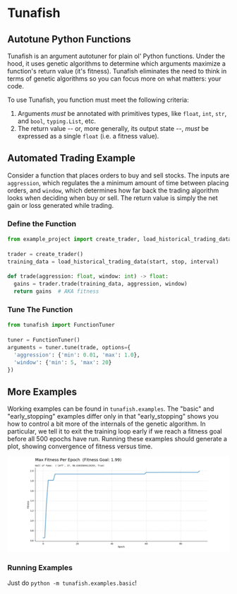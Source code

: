 # Tunafish
## Autotune Python Functions
Tunafish is an argument autotuner for plain ol' Python functions. Under the hood, it uses genetic algorithms to determine which arguments maximize a function's return value (it's fitness). Tunafish eliminates the need to think in terms of genetic algorithms so you can focus more on what matters: your code.

To use Tunafish, you function must meet the following criteria:
1. Arguments *must* be annotated with primitives types, like `float`,
`int`, `str`, and `bool`, `typing.List`, etc.
2. The return value -- or, more generally, its output state --, *must* be
expressed as a single `float` (i.e. a fitness value).

## Automated Trading Example
Consider a function that places orders to buy and sell stocks. The inputs are `aggression`, which regulates the a minimum amount of time between placing orders, and `window`, which determines how far back the trading algorithm looks when deciding when buy or sell. The return value is simply the net gain or loss generated while trading.

### Define the Function
```python
from example_project import create_trader, load_historical_trading_data

trader = create_trader()
training_data = load_historical_trading_data(start, stop, interval)

def trade(aggression: float, window: int) -> float:
  gains = trader.trade(training_data, aggression, window)
  return gains  # AKA fitness
```

### Tune The Function
```python
from tunafish import FunctionTuner

tuner = FunctionTuner()
arguments = tuner.tune(trade, options={
  'aggression': {'min': 0.01, 'max': 1.0},
  'window': {'min': 5, 'max': 20}
})
```

## More Examples
Working examples can be found in `tunafish.examples`. The "basic" and "early_stopping" examples differ only in that "early_stopping" shows you how to control a bit more of the internals of the genetic algorithm. In particular, we tell it to exit the training loop early if we reach a fitness goal before all 500 epochs have run. Running these examples should generate a plot, showing convergence of fitness versus time.

![Max Fitness Per Epoch Graph](./docs/assets/fitness-per-epoch.png)

### Running Examples
Just do `python -m tunafish.examples.basic`!